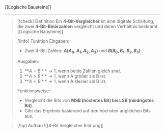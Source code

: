 [[Logische Bausteine]]

---

> [!check] Definition
> Ein **4-Bit-Vergleicher** ist eine digitale Schaltung, die zwei **4-Bit-Binärzahlen** vergleicht und deren Verhältnis bestimmt.[[Logische Bausteine]]

> [!info] Funktion
> Eingaben:
> - Zwei 4-Bit-Zahlen: **$A (A_{0}, A_{1}, A_{2}, A_{3})$** und **$B (B_{0}, B_{1}, B_{2}, B_{3})$**
>
> Ausgaben:
> 1. **$A = B** \to 1$, wenn beide Zahlen gleich sind.
> 2. **$A > B** \to 1$, wenn A größer als B ist.
> 3. **$A < B** \to 1$, wenn A kleiner als B ist.
>
> Funktionsweise:
> - Vergleicht die Bits von **MSB (höchstes Bit) bis LSB (niedrigstes Bit)**.
> - Gibt das Ergebnis basierend auf den höchsten ungleichen Bits aus.

> [!tip] Aufbau
> ![[4-Bit Vergleicher Bild.png]]
